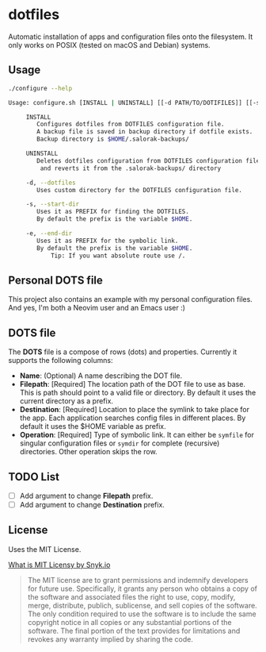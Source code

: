# dotfiles

Automatic installation of apps and configuration files onto the filesystem. It only works on POSIX (tested on macOS and Debian) systems.

## Usage

```bash
./configure --help

Usage: configure.sh [INSTALL | UNINSTALL] [[-d PATH/TO/DOTIFILES]] [[-s PATH/PREFIX/DOTFILES]] [[-e PATH/PREFIX/DESTINATION]]

	 INSTALL
		Configures dotfiles from DOTFILES configuration file.
		A backup file is saved in backup directory if dotfile exists.
		Backup directory is $HOME/.salorak-backups/

	 UNINSTALL
		Deletes dotfiles configuration from DOTFILES configuration file
		 and reverts it from the .salorak-backups/ directory

	 -d, --dotfiles 
		Uses custom directory for the DOTFILES configuration file.

	 -s, --start-dir
		Uses it as PREFIX for finding the DOTFILES.
		By default the prefix is the variable $HOME.

	 -e, --end-dir
		Uses it as PREFIX for the symbolic link.
		By default the prefix is the variable $HOME.
			Tip: If you want absolute route use /.

```

## Personal DOTS file
This project also contains an example with my personal configuration files.
And yes, I'm both a Neovim user and an Emacs user :)

## DOTS file

The **DOTS** file is a compose of rows (dots) and properties.
Currently it supports the following columns:
- **Name**: (Optional) A name describing the DOT file.
- **Filepath**: [Required] The location path of the DOT file to use as base. This is path should point to a valid file or directory. By default it uses the current directory as a prefix. 
- **Destination**: [Required] Location to place the symlink to take place for the app. Each application searches config files in different places. By default it uses the $HOME variable as prefix. 
- **Operation**: [Required] Type of symbolic link. It can either be `symfile` for singular configuration files or `symdir` for complete (recursive) directories. Other operation skips the row.

## TODO List

- [ ] Add argument to change **Filepath** prefix.
- [ ] Add argument to change **Destination** prefix.

## License

Uses the MIT License.

[What is MIT Licensy by Snyk.io](https://snyk.io/learn/what-is-mit-license/)
>The MIT license are to grant permissions and indemnify developers for future use. Specifically, it grants any person who obtains a copy of the software and associated files the right to use, copy, modify, merge, distribute, publich, sublicense, and sell copies of the software. 
>The only condition required to use the software is to include the same copyright notice in all copies or any substantial portions of the software. The final portion of the text provides for limitations and revokes any warranty implied by sharing the code. 

